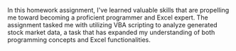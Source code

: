 In this homework assignment, I've learned valuable skills that are propelling me toward becoming a
proficient programmer and Excel expert. The assignment tasked me with utilizing VBA scripting to
analyze generated stock market data, a task that has expanded my understanding of both
programming concepts and Excel functionalities.
